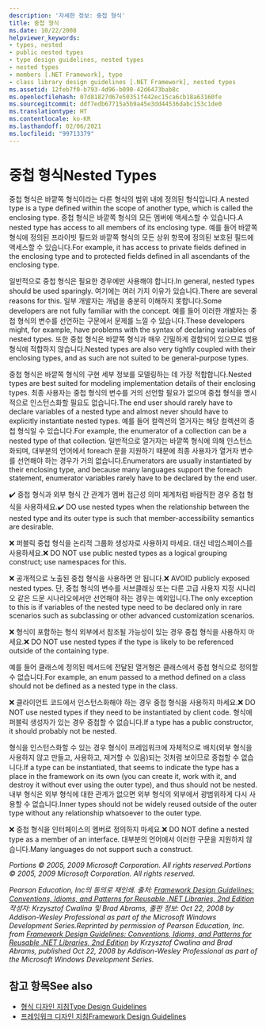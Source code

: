 ```yaml
---
description: '자세한 정보: 중첩 형식'
title: 중첩 형식
ms.date: 10/22/2008
helpviewer_keywords:
- types, nested
- public nested types
- type design guidelines, nested types
- nested types
- members [.NET Framework], type
- class library design guidelines [.NET Framework], nested types
ms.assetid: 12feb7f0-b793-4d96-b090-42d6473bab8c
ms.openlocfilehash: 07d81827d67e50351f442ec15ca6cb18a63160fe
ms.sourcegitcommit: ddf7edb67715a5b9a45e3dd44536dabc153c1de0
ms.translationtype: HT
ms.contentlocale: ko-KR
ms.lasthandoff: 02/06/2021
ms.locfileid: "99713379"
---
```

# <a name="nested-types"></a><span data-ttu-id="6d71f-103">중첩 형식</span><span class="sxs-lookup"><span data-stu-id="6d71f-103">Nested Types</span></span>

<span data-ttu-id="6d71f-104">중첩 형식은 바깥쪽 형식이라는 다른 형식의 범위 내에 정의된 형식입니다.</span><span class="sxs-lookup"><span data-stu-id="6d71f-104">A nested type is a type defined within the scope of another type, which is called the enclosing type.</span></span> <span data-ttu-id="6d71f-105">중첩 형식은 바깥쪽 형식의 모든 멤버에 액세스할 수 있습니다.</span><span class="sxs-lookup"><span data-stu-id="6d71f-105">A nested type has access to all members of its enclosing type.</span></span> <span data-ttu-id="6d71f-106">예를 들어 바깥쪽 형식에 정의된 프라이빗 필드와 바깥쪽 형식의 모든 상위 항목에 정의된 보호된 필드에 액세스할 수 있습니다.</span><span class="sxs-lookup"><span data-stu-id="6d71f-106">For example, it has access to private fields defined in the enclosing type and to protected fields defined in all ascendants of the enclosing type.</span></span>

 <span data-ttu-id="6d71f-107">일반적으로 중첩 형식은 필요한 경우에만 사용해야 합니다.</span><span class="sxs-lookup"><span data-stu-id="6d71f-107">In general, nested types should be used sparingly.</span></span> <span data-ttu-id="6d71f-108">여기에는 여러 가지 이유가 있습니다.</span><span class="sxs-lookup"><span data-stu-id="6d71f-108">There are several reasons for this.</span></span> <span data-ttu-id="6d71f-109">일부 개발자는 개념을 충분히 이해하지 못합니다.</span><span class="sxs-lookup"><span data-stu-id="6d71f-109">Some developers are not fully familiar with the concept.</span></span> <span data-ttu-id="6d71f-110">예를 들어 이러한 개발자는 중첩 형식의 변수를 선언하는 구문에서 문제를 느낄 수 있습니다.</span><span class="sxs-lookup"><span data-stu-id="6d71f-110">These developers might, for example, have problems with the syntax of declaring variables of nested types.</span></span> <span data-ttu-id="6d71f-111">또한 중첩 형식은 바깥쪽 형식과 매우 긴밀하게 결합되어 있으므로 범용 형식에 적합하지 않습니다.</span><span class="sxs-lookup"><span data-stu-id="6d71f-111">Nested types are also very tightly coupled with their enclosing types, and as such are not suited to be general-purpose types.</span></span>

 <span data-ttu-id="6d71f-112">중첩 형식은 바깥쪽 형식의 구현 세부 정보를 모델링하는 데 가장 적합합니다.</span><span class="sxs-lookup"><span data-stu-id="6d71f-112">Nested types are best suited for modeling implementation details of their enclosing types.</span></span> <span data-ttu-id="6d71f-113">최종 사용자는 중첩 형식의 변수를 거의 선언할 필요가 없으며 중첩 형식을 명시적으로 인스턴스화할 필요도 없습니다.</span><span class="sxs-lookup"><span data-stu-id="6d71f-113">The end user should rarely have to declare variables of a nested type and almost never should have to explicitly instantiate nested types.</span></span> <span data-ttu-id="6d71f-114">예를 들어 컬렉션의 열거자는 해당 컬렉션의 중첩 형식일 수 있습니다.</span><span class="sxs-lookup"><span data-stu-id="6d71f-114">For example, the enumerator of a collection can be a nested type of that collection.</span></span> <span data-ttu-id="6d71f-115">일반적으로 열거자는 바깥쪽 형식에 의해 인스턴스화되며, 대부분의 언어에서 foreach 문을 지원하기 때문에 최종 사용자가 열거자 변수를 선언해야 하는 경우가 거의 없습니다.</span><span class="sxs-lookup"><span data-stu-id="6d71f-115">Enumerators are usually instantiated by their enclosing type, and because many languages support the foreach statement, enumerator variables rarely have to be declared by the end user.</span></span>

 <span data-ttu-id="6d71f-116">✔️ 중첩 형식과 외부 형식 간 관계가 멤버 접근성 의미 체계처럼 바람직한 경우 중첩 형식을 사용하세요.</span><span class="sxs-lookup"><span data-stu-id="6d71f-116">✔️ DO use nested types when the relationship between the nested type and its outer type is such that member-accessibility semantics are desirable.</span></span>

 <span data-ttu-id="6d71f-117">❌ 퍼블릭 중첩 형식을 논리적 그룹화 생성자로 사용하지 마세요. 대신 네임스페이스를 사용하세요.</span><span class="sxs-lookup"><span data-stu-id="6d71f-117">❌ DO NOT use public nested types as a logical grouping construct; use namespaces for this.</span></span>

 <span data-ttu-id="6d71f-118">❌ 공개적으로 노출된 중첩 형식을 사용하면 안 됩니다.</span><span class="sxs-lookup"><span data-stu-id="6d71f-118">❌ AVOID publicly exposed nested types.</span></span> <span data-ttu-id="6d71f-119">단, 중첩 형식의 변수를 서브클래싱 또는 다른 고급 사용자 지정 시나리오 같은 드문 시나리오에서만 선언해야 하는 경우는 예외입니다.</span><span class="sxs-lookup"><span data-stu-id="6d71f-119">The only exception to this is if variables of the nested type need to be declared only in rare scenarios such as subclassing or other advanced customization scenarios.</span></span>

 <span data-ttu-id="6d71f-120">❌ 형식이 포함하는 형식 외부에서 참조될 가능성이 있는 경우 중첩 형식을 사용하지 마세요.</span><span class="sxs-lookup"><span data-stu-id="6d71f-120">❌ DO NOT use nested types if the type is likely to be referenced outside of the containing type.</span></span>

 <span data-ttu-id="6d71f-121">예를 들어 클래스에 정의된 메서드에 전달된 열거형은 클래스에서 중첩 형식으로 정의할 수 없습니다.</span><span class="sxs-lookup"><span data-stu-id="6d71f-121">For example, an enum passed to a method defined on a class should not be defined as a nested type in the class.</span></span>

 <span data-ttu-id="6d71f-122">❌ 클라이언트 코드에서 인스턴스화해야 하는 경우 중첩 형식을 사용하지 마세요.</span><span class="sxs-lookup"><span data-stu-id="6d71f-122">❌ DO NOT use nested types if they need to be instantiated by client code.</span></span>  <span data-ttu-id="6d71f-123">형식에 퍼블릭 생성자가 있는 경우 중첩할 수 없습니다.</span><span class="sxs-lookup"><span data-stu-id="6d71f-123">If a type has a public constructor, it should probably not be nested.</span></span>

 <span data-ttu-id="6d71f-124">형식을 인스턴스화할 수 있는 경우 형식이 프레임워크에 자체적으로 배치(외부 형식을 사용하지 않고 만들고, 사용하고, 제거할 수 있음)되는 것처럼 보이므로 중첩할 수 없습니다.</span><span class="sxs-lookup"><span data-stu-id="6d71f-124">If a type can be instantiated, that seems to indicate the type has a place in the framework on its own (you can create it, work with it, and destroy it without ever using the outer type), and thus should not be nested.</span></span> <span data-ttu-id="6d71f-125">내부 형식은 외부 형식에 대한 관계가 없으면 외부 형식의 외부에서 광범위하게 다시 사용할 수 없습니다.</span><span class="sxs-lookup"><span data-stu-id="6d71f-125">Inner types should not be widely reused outside of the outer type without any relationship whatsoever to the outer type.</span></span>

 <span data-ttu-id="6d71f-126">❌ 중첩 형식을 인터페이스의 멤버로 정의하지 마세요.</span><span class="sxs-lookup"><span data-stu-id="6d71f-126">❌ DO NOT define a nested type as a member of an interface.</span></span> <span data-ttu-id="6d71f-127">대부분의 언어에서 이러한 구문을 지원하지 않습니다.</span><span class="sxs-lookup"><span data-stu-id="6d71f-127">Many languages do not support such a construct.</span></span>

 <span data-ttu-id="6d71f-128">*Portions © 2005, 2009 Microsoft Corporation. All rights reserved.*</span><span class="sxs-lookup"><span data-stu-id="6d71f-128">*Portions © 2005, 2009 Microsoft Corporation. All rights reserved.*</span></span>

 <span data-ttu-id="6d71f-129">*Pearson Education, Inc의 동의로 재인쇄. 출처: [Framework Design Guidelines: Conventions, Idioms, and Patterns for Reusable .NET Libraries, 2nd Edition](https://www.informit.com/store/framework-design-guidelines-conventions-idioms-and-9780321545619) 작성자: Krzysztof Cwalina 및 Brad Abrams, 출판 정보: Oct 22, 2008 by Addison-Wesley Professional as part of the Microsoft Windows Development Series.*</span><span class="sxs-lookup"><span data-stu-id="6d71f-129">*Reprinted by permission of Pearson Education, Inc. from [Framework Design Guidelines: Conventions, Idioms, and Patterns for Reusable .NET Libraries, 2nd Edition](https://www.informit.com/store/framework-design-guidelines-conventions-idioms-and-9780321545619) by Krzysztof Cwalina and Brad Abrams, published Oct 22, 2008 by Addison-Wesley Professional as part of the Microsoft Windows Development Series.*</span></span>

## <a name="see-also"></a><span data-ttu-id="6d71f-130">참고 항목</span><span class="sxs-lookup"><span data-stu-id="6d71f-130">See also</span></span>

- [<span data-ttu-id="6d71f-131">형식 디자인 지침</span><span class="sxs-lookup"><span data-stu-id="6d71f-131">Type Design Guidelines</span></span>](type.md)
- [<span data-ttu-id="6d71f-132">프레임워크 디자인 지침</span><span class="sxs-lookup"><span data-stu-id="6d71f-132">Framework Design Guidelines</span></span>](index.md)
